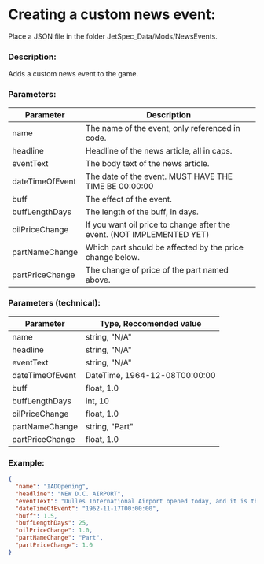 # Creating a custom news event:

Place a JSON file in the folder JetSpec_Data/Mods/NewsEvents.

### Description:

Adds a custom news event to the game.

### Parameters:

| Parameter       | Description                                                            |
| --------------- | ---------------------------------------------------------------------- |
| name            | The name of the event, only referenced in code.                        |
| headline        | Headline of the news article, all in caps.                             |
| eventText       | The body text of the news article.                                     |
| dateTimeOfEvent | The date of the event. MUST HAVE THE TIME BE 00:00:00                  |
| buff            | The effect of the event.                                               |
| buffLengthDays  | The length of the buff, in days.                                       |
| oilPriceChange  | If you want oil price to change after the event. (NOT IMPLEMENTED YET) |
| partNameChange  | Which part should be affected by the price change below.               |
| partPriceChange | The change of price of the part named above.                           |

### Parameters (technical):

| Parameter       | Type, Reccomended value       |
| --------------- | ----------------------------- |
| name            | string, "N/A"                 |
| headline        | string, "N/A"                 |
| eventText       | string, "N/A"                 |
| dateTimeOfEvent | DateTime, 1964-12-08T00:00:00 |
| buff            | float, 1.0                    |
| buffLengthDays  | int, 10                       |
| oilPriceChange  | float, 1.0                    |
| partNameChange  | string, "Part"                |
| partPriceChange | float, 1.0                    |

### Example:

```json
{
  "name": "IADOpening",
  "headline": "NEW D.C. AIRPORT",
  "eventText": "Dulles International Airport opened today, and it is the first airport designed to handle jet aircraft.",
  "dateTimeOfEvent": "1962-11-17T00:00:00",
  "buff": 1.5,
  "buffLengthDays": 25,
  "oilPriceChange": 1.0,
  "partNameChange": "Part",
  "partPriceChange": 1.0
}

```
